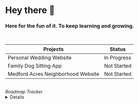 ### <h1>Hey there 🤙</h1>
### Here for the fun of it. To keep learning and growing. 

<br />

  Projects  | Status
------------- | -------------
Personal Wedding Website  | In Progress
Family Dog Sitting App  | Not Started
Medford Acres Neighborhood Website | Not Started
<br />
<div><em>Roadmap Tracker</em></div>
<details>
<div>
  <a href="https://roadmap.sh"><img src="https://api.roadmap.sh/v1-badge/tall/647de9d440cee644b285aa3d?variant=dark&roadmaps=full-stack" alt="roadmap.sh"/></a>
</div>
</details>


<!--
**vjreo/vjreo** is a ✨ _special_ ✨ repository because its `README.md` (this file) appears on your GitHub profile.

Here are some ideas to get you started:

- 🔭 I’m currently working on ...
- 🌱 I’m currently learning ...
- 👯 I’m looking to collaborate on ...
- 🤔 I’m looking for help with ...
- 💬 Ask me about ...
- 📫 How to reach me: ...
- 😄 Pronouns: ...
- ⚡ Fun fact: ...
-->
